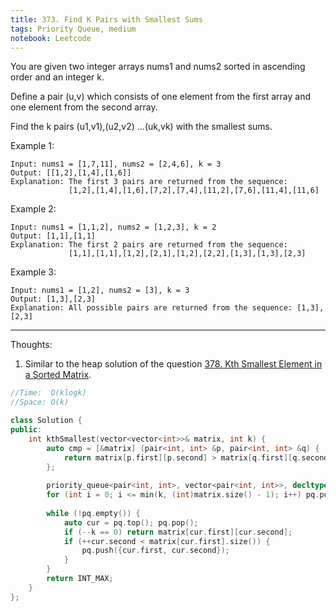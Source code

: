 ```yaml
---
title: 373. Find K Pairs with Smallest Sums
tags: Priority Queue, medium
notebook: Leetcode
---
```


You are given two integer arrays nums1 and nums2 sorted in ascending order and an integer k.

Define a pair (u,v) which consists of one element from the first array and one element from the second array.

Find the k pairs (u1,v1),(u2,v2) ...(uk,vk) with the smallest sums.

Example 1:
```
Input: nums1 = [1,7,11], nums2 = [2,4,6], k = 3
Output: [[1,2],[1,4],[1,6]] 
Explanation: The first 3 pairs are returned from the sequence: 
             [1,2],[1,4],[1,6],[7,2],[7,4],[11,2],[7,6],[11,4],[11,6]
```

Example 2:
```
Input: nums1 = [1,1,2], nums2 = [1,2,3], k = 2
Output: [1,1],[1,1]
Explanation: The first 2 pairs are returned from the sequence: 
             [1,1],[1,1],[1,2],[2,1],[1,2],[2,2],[1,3],[1,3],[2,3]
```             
Example 3:
```
Input: nums1 = [1,2], nums2 = [3], k = 3
Output: [1,3],[2,3]
Explanation: All possible pairs are returned from the sequence: [1,3],[2,3]
```

----------
Thoughts:
1. Similar to the heap solution of the question [378. Kth Smallest Element in a Sorted Matrix](https://leetcode.com/problems/kth-smallest-element-in-a-sorted-matrix/).

```c++
//Time:  O(klogk)
//Space: O(k)

class Solution {
public:
    int kthSmallest(vector<vector<int>>& matrix, int k) {
        auto cmp = [&matrix] (pair<int, int> &p, pair<int, int> &q) {
            return matrix[p.first][p.second] > matrix[q.first][q.second];
        };
        
        priority_queue<pair<int, int>, vector<pair<int, int>>, decltype(cmp)> pq(cmp);
        for (int i = 0; i <= min(k, (int)matrix.size() - 1); i++) pq.push({i, 0});
        
        while (!pq.empty()) {
            auto cur = pq.top(); pq.pop();
            if (--k == 0) return matrix[cur.first][cur.second];
            if (++cur.second < matrix[cur.first].size()) {
                pq.push({cur.first, cur.second});
            }
        }
        return INT_MAX;
    }
};
```
